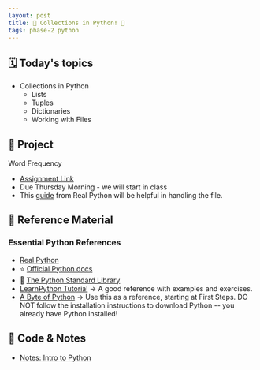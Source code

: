 ```yaml
---
layout: post
title: 🐍 Collections in Python! 🐍
tags: phase-2 python
---
```


## 🗓️ Today's topics

- Collections in Python
  - Lists
  - Tuples
  - Dictionaries
  - Working with Files

## 🎯 Project

Word Frequency
- [Assignment Link](https://classroom.github.com/a/j53obFJk)
- Due Thursday Morning - we will start in class
- This [guide](https://realpython.com/read-write-files-python/) from Real Python will be helpful in handling the file.

## 🔖 Reference Material

### Essential Python References

- [Real Python](https://realpython.com/)
- ⭐ [Official Python docs](https://docs.python.org/3/)
- 🐍 [The Python Standard Library](https://docs.python.org/3/library/index.html)
- [LearnPython Tutorial](https://www.learnpython.org/) -> A good reference with examples and exercises.
- [A Byte of Python](https://python.swaroopch.com/) -> Use this as a reference, starting at First Steps. DO NOT follow the installation instructions to download Python -- you already have Python installed!

## 🦉 Code & Notes

- [Notes: Intro to Python](https://github.com/momentum-team-16/notes/blob/main/py-collections.md)
